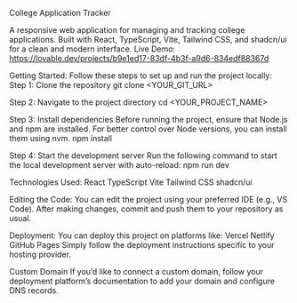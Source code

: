 College Application Tracker

A responsive web application for managing and tracking college applications.
Built with React, TypeScript, Vite, Tailwind CSS, and shadcn/ui for a clean and modern interface.
Live Demo: https://lovable.dev/projects/b9e1ed17-83df-4b3f-a9d6-834edf88367d

Getting Started:
Follow these steps to set up and run the project locally:
Step 1: Clone the repository
git clone <YOUR_GIT_URL>

Step 2: Navigate to the project directory
cd <YOUR_PROJECT_NAME>

Step 3: Install dependencies
Before running the project, ensure that Node.js and npm are installed.
For better control over Node versions, you can install them using nvm.
npm install

Step 4: Start the development server
Run the following command to start the local development server with auto-reload:
npm run dev

Technologies Used:
React
TypeScript
Vite
Tailwind CSS
shadcn/ui

Editing the Code:
You can edit the project using your preferred IDE (e.g., VS Code).
After making changes, commit and push them to your repository as usual.

Deployment:
You can deploy this project on platforms like:
Vercel
Netlify
GitHub Pages
Simply follow the deployment instructions specific to your hosting provider.

Custom Domain
If you’d like to connect a custom domain, follow your deployment platform’s documentation to add your domain and configure DNS records.
